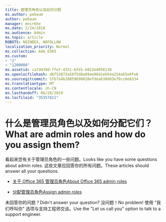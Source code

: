 ```yaml
---
title: 管理员角色以及如何分配
ms.author: pebaum
author: pebaum
manager: mnirkhe
ms.date: 2/24/2018
ms.audience: Admin
ms.topic: article
ROBOTS: NOINDEX, NOFOLLOW
localization_priority: Normal
ms.collection: Adm_O365
ms.custom:
- "2"
- "1200008"
ms.assetid: ca7d439d-ffe7-4351-bfd1-b022e4056138
ms.openlocfilehash: d6f53873a58f5d0a09ae9042eb54a254a65e0fe6
ms.sourcegitcommit: 5fb7a4b28859690020efdea630d03e70cc0e6334
ms.translationtype: MT
ms.contentlocale: zh-CN
ms.lasthandoff: 06/28/2019
ms.locfileid: "35357811"
---
```

# <a name="what-are-admin-roles-and-how-do-you-assign-them"></a><span data-ttu-id="a3b0b-102">什么是管理员角色以及如何分配它们？</span><span class="sxs-lookup"><span data-stu-id="a3b0b-102">What are admin roles and how do you assign them?</span></span>

<span data-ttu-id="a3b0b-103">看起来您有关于管理员角色的一些问题。</span><span class="sxs-lookup"><span data-stu-id="a3b0b-103">Looks like you have some questions about admin roles.</span></span> <span data-ttu-id="a3b0b-104">这些文章应回答你的所有问题。</span><span class="sxs-lookup"><span data-stu-id="a3b0b-104">These articles should answer all your questions.</span></span>
  
- [<span data-ttu-id="a3b0b-105">关于 Office 365 管理员角色</span><span class="sxs-lookup"><span data-stu-id="a3b0b-105">About Office 365 admin roles</span></span>](https://support.office.com/article/About-Office-365-admin-roles-da585eea-f576-4f55-a1e0-87090b6aaa9d.aspx)

- [<span data-ttu-id="a3b0b-106">分配管理员角色</span><span class="sxs-lookup"><span data-stu-id="a3b0b-106">Assign admin roles</span></span>](https://support.office.com/article/assign-eac4d046-1afd-4f1a-85fc-8219c79e1504.aspx)

<span data-ttu-id="a3b0b-107">未回答你的问题？</span><span class="sxs-lookup"><span data-stu-id="a3b0b-107">Didn't answer your question?</span></span> <span data-ttu-id="a3b0b-108">没问题！</span><span class="sxs-lookup"><span data-stu-id="a3b0b-108">No problem!</span></span> <span data-ttu-id="a3b0b-109">使用 "我们呼叫你" 选项与支持工程师交谈。</span><span class="sxs-lookup"><span data-stu-id="a3b0b-109">Use the "Let us call you" option to talk to a support engineer.</span></span>
  